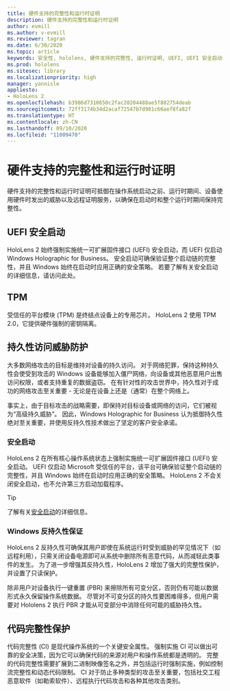 ```yaml
---
title: 硬件支持的完整性和运行时证明
description: 硬件支持的完整性和运行时证明
author: evmill
ms.author: v-evmill
ms.reviewer: tagran
ms.date: 6/30/2020
ms.topic: article
keywords: 安全性, hololens, 硬件支持的完整性, 运行时证明, UEFI, UEFI 安全启动, 安全启动, TPM, 威胁防护, Windows 反持久性保证, 代码完整性, 代码保护,
ms.prod: hololens
ms.sitesec: library
ms.localizationpriority: high
manager: yannisle
appliesto:
- HoloLens 2
ms.openlocfilehash: b3986d7310650c2fac20204488ae5f882754deab
ms.sourcegitcommit: 72ff3174b34d2acaf72547b7d981c66aef8fa82f
ms.translationtype: HT
ms.contentlocale: zh-CN
ms.lasthandoff: 09/10/2020
ms.locfileid: "11009470"
---
```

# 硬件支持的完整性和运行时证明

硬件支持的完整性和运行时证明可抵御在操作系统启动之前、运行时期间、设备使用硬件时发出的威胁以及远程证明服务，以确保在启动时和整个运行时期间保持完整性。

## UEFI 安全启动

HoloLens 2 始终强制实施统一可扩展固件接口 (UEFI) 安全启动，而 UEFI 仅启动 Windows Holographic for Business。
安全启动可确保验证整个启动链的完整性，并且 Windows 始终在启动时应用正确的安全策略。 若要了解有关安全启动的详细信息，请访问此处。

## TPM

受信任的平台模块 (TPM) 是终结点设备上的专用芯片。 HoloLens 2 使用 TPM 2.0，它提供硬件强制的密钥隔离。

## 持久性访问威胁防护

大多数网络攻击的目标是维持对设备的持久访问。 对于网络犯罪，保持这种持久性会使受到攻击的 Windows 设备能够加入僵尸网络，向设备或其他恶意用户出售访问权限，或者支持重复的数据盗窃。 在有针对性的攻击世界中，持久性对于成功的网络攻击至关重要 - 无论是在设备上还是（通常）在整个网络上。  

事实上，由于目标攻击的战略需要，即保持对目标设备或网络的访问，它们被视为“高级持久威胁”。 因此，Windows Holographic for Business 认为抵御持久性绝对至关重要，并使用反持久性技术做出了坚定的客户安全承诺。

### 安全启动 

HoloLens 2 在所有核心操作系统状态上强制实施统一可扩展固件接口 (UEFI) 安全启动。 UEFI 仅启动 Microsoft 受信任的平台，该平台可确保验证整个启动链的完整性，并且 Windows 始终在启动时应用正确的安全策略。 HoloLens 2 不会关闭安全启动，也不允许第三方启动加载程序。

> [!Tip]
> 了解有关[安全启动](https://docs.microsoft.com/windows-hardware/design/device-experiences/oem-secure-boot)的详细信息。

### Windows 反持久性保证

HoloLens 2 反持久性可确保其用户即使在系统运行时受到威胁的罕见情况下（如远程利用），只需关闭设备电源即可从系统中删除所有恶意代码，从而减轻此类事件的发生。 为了进一步增强其反持久性，HoloLens 2 增加了强大的完整性保护，并设置了只读保护。

除非用户对设备执行一键重置 (PBR) 来擦除所有可变分区，否则仍有可能以数据形式永久保留操作系统数据。 尽管对不可变分区的持久性要困难得多，但用户需要对 Hololens 2 执行 PBR 才能从可变部分中消除任何可能的威胁持久性。

## 代码完整性保护 

代码完整性 (CI) 是现代操作系统的一个关键安全属性。 强制实施 CI 可以做出可靠的安全决策，因为它可以确保代码的来源对用户和操作系统都是透明的。 完整的代码完整性需要扩展到二进制映像签名之外，并包括运行时强制实施，例如控制流完整性和动态代码限制。 CI 对于防止多种类型的攻击至关重要，包括社交工程恶意软件（如勒索软件）、远程执行代码攻击和各种其他攻击类别。
